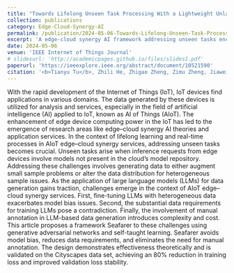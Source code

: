 ```yaml
---
title: "Towards Lifelong Unseen Task Processing With a Lightweight Unlabeled Data Schema for AIoT"
collection: publications
category: Edge-Cloud-Synergy-AI
permalink: /publication/2024-05-06-Towards-Lifelong-Unseen-Task-Processing-With-a-Lightweight-Unlabeled-Data-Schema-for-AIoT
excerpt: 'A edge-cloud synergy AI framework addressing unseen tasks encountered by edge devices. [Project Link](https://github.com/kubeedge/ianvs/tree/main/examples/cityscapes/lifelong_learning_bench/unseen_task_processing-GANwithSelfTaughtLearning)'
date: 2024-05-06
venue: 'IEEE Internet of Things Journal'
# slidesurl: 'http://academicpages.github.io/files/slides1.pdf'
paperurl: 'https://ieeexplore.ieee.org/abstract/document/10521590'
citation: '<b>Tianyu Tu</b>, Zhili He, Zhigao Zheng, Zimu Zheng, Jiawei Jiang, Yili Gong, Chuang Hu, Dazhao Cheng (06 May 2024). Towards Lifelong Unseen Task Processing With a Lightweight Unlabeled Data Schema for AIoT. IEEE Internet of Things Journal.'
---
```


With the rapid development of the Internet of Things (IoT), IoT devices find applications in various domains. The data generated by these devices is utilized for analysis and services, especially in the field of artificial intelligence (AI) applied to IoT, known as AI of Things (AIoT). The enhancement of edge device computing power in the IoT has led to the emergence of research areas like edge–cloud synergy AI theories and application services. In the context of lifelong learning and real-time processes in AIoT edge–cloud synergy services, addressing unseen tasks becomes crucial. Unseen tasks arise when inference requests from edge devices involve models not present in the cloud’s model repository. Addressing these challenges involves generating data to either augment small sample problems or alter the data distribution for heterogeneous sample issues. As the application of large language models (LLMs) for data generation gains traction, challenges emerge in the context of AIoT edge–cloud synergy services. First, fine-tuning LLMs with heterogeneous data exacerbates model bias issues. Second, the substantial data requirements for training LLMs pose a contradiction. Finally, the involvement of manual annotation in LLM-based data generation introduces complexity and cost. This article proposes a framework Seafarer to these challenges using generative adversarial networks and self-taught learning. Seafarer avoids model bias, reduces data requirements, and eliminates the need for manual annotation. The design demonstrates effectiveness theoretically and is validated on the Cityscapes data set, achieving an 80% reduction in training loss and improved validation loss stability.